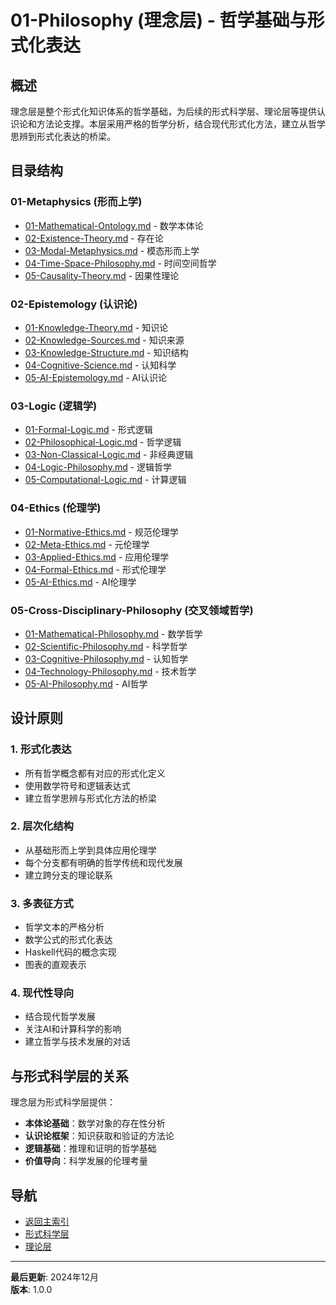 # 01-Philosophy (理念层) - 哲学基础与形式化表达

## 概述

理念层是整个形式化知识体系的哲学基础，为后续的形式科学层、理论层等提供认识论和方法论支撑。本层采用严格的哲学分析，结合现代形式化方法，建立从哲学思辨到形式化表达的桥梁。

## 目录结构

### 01-Metaphysics (形而上学)

- [01-Mathematical-Ontology.md](01-Metaphysics/01-Mathematical-Ontology.md) - 数学本体论
- [02-Existence-Theory.md](01-Metaphysics/02-Existence-Theory.md) - 存在论
- [03-Modal-Metaphysics.md](01-Metaphysics/03-Modal-Metaphysics.md) - 模态形而上学
- [04-Time-Space-Philosophy.md](01-Metaphysics/04-Time-Space-Philosophy.md) - 时间空间哲学
- [05-Causality-Theory.md](01-Metaphysics/05-Causality-Theory.md) - 因果性理论

### 02-Epistemology (认识论)

- [01-Knowledge-Theory.md](02-Epistemology/01-Knowledge-Theory.md) - 知识论
- [02-Knowledge-Sources.md](02-Epistemology/02-Knowledge-Sources.md) - 知识来源
- [03-Knowledge-Structure.md](02-Epistemology/03-Knowledge-Structure.md) - 知识结构
- [04-Cognitive-Science.md](02-Epistemology/04-Cognitive-Science.md) - 认知科学
- [05-AI-Epistemology.md](02-Epistemology/05-AI-Epistemology.md) - AI认识论

### 03-Logic (逻辑学)

- [01-Formal-Logic.md](03-Logic/01-Formal-Logic.md) - 形式逻辑
- [02-Philosophical-Logic.md](03-Logic/02-Philosophical-Logic.md) - 哲学逻辑
- [03-Non-Classical-Logic.md](03-Logic/03-Non-Classical-Logic.md) - 非经典逻辑
- [04-Logic-Philosophy.md](03-Logic/04-Logic-Philosophy.md) - 逻辑哲学
- [05-Computational-Logic.md](03-Logic/05-Computational-Logic.md) - 计算逻辑

### 04-Ethics (伦理学)

- [01-Normative-Ethics.md](04-Ethics/01-Normative-Ethics.md) - 规范伦理学
- [02-Meta-Ethics.md](04-Ethics/02-Meta-Ethics.md) - 元伦理学
- [03-Applied-Ethics.md](04-Ethics/03-Applied-Ethics.md) - 应用伦理学
- [04-Formal-Ethics.md](04-Ethics/04-Formal-Ethics.md) - 形式伦理学
- [05-AI-Ethics.md](04-Ethics/05-AI-Ethics.md) - AI伦理学

### 05-Cross-Disciplinary-Philosophy (交叉领域哲学)

- [01-Mathematical-Philosophy.md](05-Cross-Disciplinary-Philosophy/01-Mathematical-Philosophy.md) - 数学哲学
- [02-Scientific-Philosophy.md](05-Cross-Disciplinary-Philosophy/02-Scientific-Philosophy.md) - 科学哲学
- [03-Cognitive-Philosophy.md](05-Cross-Disciplinary-Philosophy/03-Cognitive-Philosophy.md) - 认知哲学
- [04-Technology-Philosophy.md](05-Cross-Disciplinary-Philosophy/04-Technology-Philosophy.md) - 技术哲学
- [05-AI-Philosophy.md](05-Cross-Disciplinary-Philosophy/05-AI-Philosophy.md) - AI哲学

## 设计原则

### 1. 形式化表达

- 所有哲学概念都有对应的形式化定义
- 使用数学符号和逻辑表达式
- 建立哲学思辨与形式化方法的桥梁

### 2. 层次化结构

- 从基础形而上学到具体应用伦理学
- 每个分支都有明确的哲学传统和现代发展
- 建立跨分支的理论联系

### 3. 多表征方式

- 哲学文本的严格分析
- 数学公式的形式化表达
- Haskell代码的概念实现
- 图表的直观表示

### 4. 现代性导向

- 结合现代哲学发展
- 关注AI和计算科学的影响
- 建立哲学与技术发展的对话

## 与形式科学层的关系

理念层为形式科学层提供：

- **本体论基础**：数学对象的存在性分析
- **认识论框架**：知识获取和验证的方法论
- **逻辑基础**：推理和证明的哲学基础
- **价值导向**：科学发展的伦理考量

## 导航

- [返回主索引](../README.md)
- [形式科学层](../02-Formal-Science/README.md)
- [理论层](../03-Theory/README.md)

---

**最后更新**: 2024年12月  
**版本**: 1.0.0
